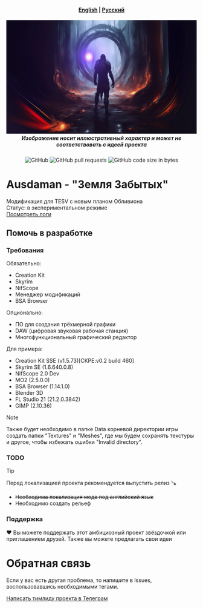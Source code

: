 <h4 align="center">
  <a href="https://github.com/MSIBorisyeltsin/Ausdaman/blob/main/README-en.md">English</a> |
  <a href="https://github.com/MSIBorisyeltsin/Ausdaman/blob/main/README.md">Русский</a>
</h4>
<h5 align="center">
  <img src="https://github.com/MSIBorisyeltsin/Ausdaman/blob/main/pic.png" alt="austadamanPicture" height="300">
  <br>
  Изображение носит иллюстративный характер и может не соответствовать с идеей проекта
</h5>
<p align="center">
  <img alt="GitHub" src="https://img.shields.io/github/license/MSIBorisyeltsin/Ausdaman">
  <img alt="GitHub pull requests" src="https://img.shields.io/github/issues-pr/MSIBorisyeltsin/Ausdaman">
  <img alt="GitHub code size in bytes" src="https://img.shields.io/github/languages/code-size/MSIBorisyeltsin/Ausdaman">
</p>

# Ausdaman - "Земля Забытых"

Модификация для TESV с новым планом Обливиона
<br>
Статус: в экспериментальном режиме
<br>
<a href="https://github.com/MSIBorisyeltsin/Ausdaman/blob/main/Logs/">Посмотреть логи</a>

<!-- ## Ключевые изменения -->

## Помочь в разработке
### Требования
Обязательно:
- Creation Kit
- Skyrim
- NifScope
- Менеджер модификаций
- BSA Browser

Опционально:
- ПО для создания трёхмерной графики
- DAW (цифровая звуковая рабочая станция)
- Многофункциональный графический редактор

Для примера:
- Creation Kit SSE (v1.5.73)[CKPE:v0.2 build 460]
- Skyrim SE (1.6.640.0.8)
- NifScope 2.0 Dev
- MO2 (2.5.0.0)
- BSA Browser (1.14.1.0)
- Blender 3D
- FL Studio 21 (21.2.0.3842)
- GIMP (2.10.36)

> [!NOTE]
> Также будет необходимо в папке Data корневой директории игры создать папки "Textures" и "Meshes", где мы будем сохранять текстуры и другое, чтобы избежать ошибки "Invalid directory".

<!-- ### Советы новичкам -->

### TODO
> [!TIP]
> Перед локализацией проекта рекомендуется выпустить релиз 🪚
- ~~Необходима локализация мода под английский язык~~
- Необходимо создать рельеф

### Поддержка
❤️ Вы можете поддержать этот амбициозный проект звёздочкой или приглашением друзей. Также вы можете предлагать свои идеи

<!-- ## FAQ -->

# Обратная связь
Если у вас есть другая проблема, то напишите в Issues, воспользовавшись необходимыми тегами.

[Написать тимлиду проекта в Телеграм](https://t.me/cumbiasobreelaqua)
